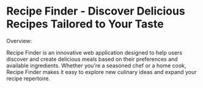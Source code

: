 <h1>Recipe Finder - Discover Delicious Recipes Tailored to Your Taste</h1>
<span>Overview:</span>
<p>Recipe Finder is an innovative web application designed to help users discover and create delicious meals based on their preferences and available ingredients. Whether you're a seasoned chef or a home cook, Recipe Finder makes it easy to explore new culinary ideas and expand your recipe repertoire.</p>
